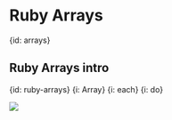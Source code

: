 # Ruby Arrays
{id: arrays}

## Ruby Arrays intro
{id: ruby-arrays}
{i: Array}
{i: each}
{i: do}


![](examples/arrays/arrays.rb)
